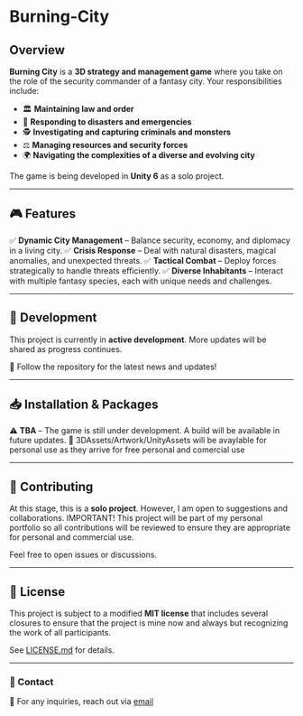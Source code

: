 # Burning-City

## Overview
**Burning City** is a **3D strategy and management game** where you take on the role of the security commander of a fantasy city. Your responsibilities include:

- 🏛️ **Maintaining law and order**
- 🚒 **Responding to disasters and emergencies**
- 🕵️ **Investigating and capturing criminals and monsters**
- ⚖️ **Managing resources and security forces**
- 🌍 **Navigating the complexities of a diverse and evolving city**

The game is being developed in **Unity 6** as a solo project.

---

## 🎮 Features

✅ **Dynamic City Management** – Balance security, economy, and diplomacy in a living city.
✅ **Crisis Response** – Deal with natural disasters, magical anomalies, and unexpected threats.
✅ **Tactical Combat** – Deploy forces strategically to handle threats efficiently.
✅ **Diverse Inhabitants** – Interact with multiple fantasy species, each with unique needs and challenges.

---

## 🚀 Development
This project is currently in **active development**. More updates will be shared as progress continues.

📌 Follow the repository for the latest news and updates!

---

## 📥 Installation & Packages
⚠️ **TBA** – The game is still under development. A build will be available in future updates.
🧺 3DAssets/Artwork/UnityAssets will be avaylable for personal use as they arrive for free personal and comercial use

---

## 🤝 Contributing
At this stage, this is a **solo project**. However, I am open to suggestions and collaborations. 
IMPORTANT! This project will be part of my personal portfolio so all contributions will be reviewed to ensure they are appropriate for personal and commercial use.

Feel free to open issues or discussions.

---

## 📜 License
This project is subject to a modified **MIT license** that includes several closures to ensure that the project is mine now and always but recognizing the work of all participants.

See [LICENSE.md](LICENSE.md) for details.

---

### 📧 Contact
📨 For any inquiries, reach out via [email](xarxamiquelriera@gmail.com)

